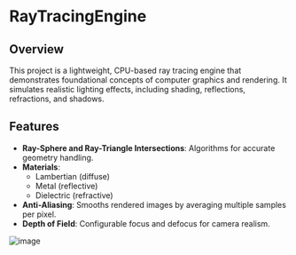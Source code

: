 # RayTracingEngine

## Overview
This project is a lightweight, CPU-based ray tracing engine that demonstrates foundational concepts of computer graphics and rendering. It simulates realistic lighting effects, including shading, reflections, refractions, and shadows.

## Features
- **Ray-Sphere and Ray-Triangle Intersections**: Algorithms for accurate geometry handling.
- **Materials**:
  - Lambertian (diffuse)
  - Metal (reflective)
  - Dielectric (refractive)
- **Anti-Aliasing**: Smooths rendered images by averaging multiple samples per pixel.
- **Depth of Field**: Configurable focus and defocus for camera realism.


![image](https://github.com/user-attachments/assets/ee47e9d7-b68b-47d5-8579-a7a1c0bdd7f4)
